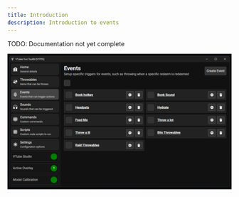 ```yaml
---
title: Introduction
description: Introduction to events
---
```


TODO: Documentation not yet complete

![Events](./images/events.png)
